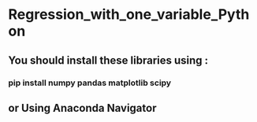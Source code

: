 # Regression_with_one_variable_Python
## You should install these libraries using :
### pip install numpy pandas matplotlib scipy
## or Using Anaconda Navigator 
